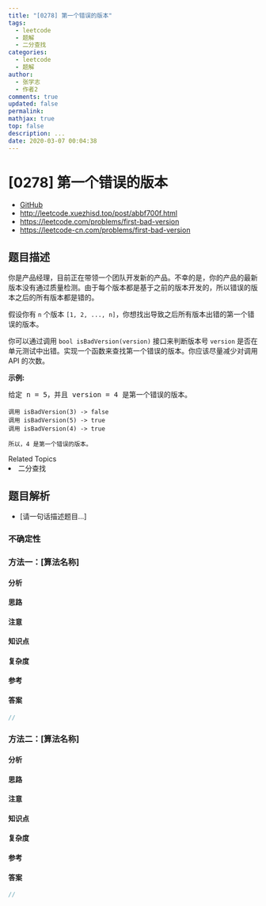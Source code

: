 ```yaml
---
title: "[0278] 第一个错误的版本"
tags:
  - leetcode
  - 题解
  - 二分查找
categories:
  - leetcode
  - 题解
author:
  - 张学志
  - 作者2
comments: true
updated: false
permalink:
mathjax: true
top: false
description: ...
date: 2020-03-07 00:04:38
---
```



# [0278] 第一个错误的版本
* [GitHub](https://github.com/algoboy101/LeetCodeCrowdsource/tree/master/_posts/QA/%5B0278%5D%20%E7%AC%AC%E4%B8%80%E4%B8%AA%E9%94%99%E8%AF%AF%E7%9A%84%E7%89%88%E6%9C%AC.md)
* http://leetcode.xuezhisd.top/post/abbf700f.html
* https://leetcode.com/problems/first-bad-version
* https://leetcode-cn.com/problems/first-bad-version


## 题目描述

<p>你是产品经理，目前正在带领一个团队开发新的产品。不幸的是，你的产品的最新版本没有通过质量检测。由于每个版本都是基于之前的版本开发的，所以错误的版本之后的所有版本都是错的。</p>

<p>假设你有 <code>n</code> 个版本 <code>[1, 2, ..., n]</code>，你想找出导致之后所有版本出错的第一个错误的版本。</p>

<p>你可以通过调用&nbsp;<code>bool isBadVersion(version)</code>&nbsp;接口来判断版本号 <code>version</code> 是否在单元测试中出错。实现一个函数来查找第一个错误的版本。你应该尽量减少对调用 API 的次数。</p>

<p><strong>示例:</strong></p>

<pre>给定 n = 5，并且 version = 4 是第一个错误的版本。

<code>调用 isBadVersion(3) -&gt; false
调用 isBadVersion(5)&nbsp;-&gt; true
调用 isBadVersion(4)&nbsp;-&gt; true

所以，4 是第一个错误的版本。&nbsp;</code></pre>
<div><div>Related Topics</div><div><li>二分查找</li></div></div>


## 题目解析
* [请一句话描述题目...]

### 不确定性


### 方法一：[算法名称]

#### 分析

#### 思路

#### 注意

#### 知识点

#### 复杂度

#### 参考

#### 答案

```cpp
//
```


### 方法二：[算法名称]

#### 分析

#### 思路

#### 注意

#### 知识点

#### 复杂度

#### 参考

#### 答案

```cpp
//
```



